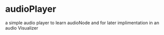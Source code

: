 # audioPlayer
a simple audio player to learn audioNode and for later implimentation in an audio Visualizer
